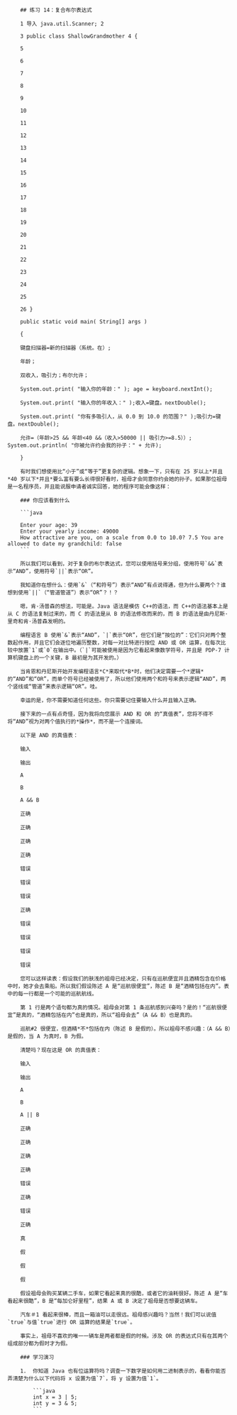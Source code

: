         ## 练习 14：复合布尔表达式

        1 导入 java.util.Scanner; 2

        3 public class ShallowGrandmother 4 {

        5

        6

        7

        8

        9

        10

        11

        12

        13

        14

        15

        16

        17

        18

        19

        20

        21

        22

        23

        24

        25

        26 }

        public static void main( String[] args )

        {

        键盘扫描器=新的扫描器（系统。在）;

        年龄；

        双收入，吸引力；布尔允许；

        System.out.print( "输入你的年龄：" ); age = keyboard.nextInt();

        System.out.print( "输入你的年收入：" );收入=键盘。nextDouble();

        System.out.print( "你有多吸引人，从 0.0 到 10.0 的范围？" );吸引力=键盘。nextDouble();

        允许=（年龄>25 && 年龄<40 &&（收入>50000 || 吸引力>=8.5））; System.out.println( "你被允许约会我的孙子：" + 允许);

        }

        有时我们想使用比“小于”或“等于”更复杂的逻辑。想象一下，只有在 25 岁以上*并且*40 岁以下*并且*要么富有要么长得很好看时，祖母才会同意你约会她的孙子。如果那位祖母是一名程序员，并且能说服申请者诚实回答，她的程序可能会像这样：

        ### 你应该看到什么

        ```java

        Enter your age: 39
        Enter your yearly income: 49000
        How attractive are you, on a scale from 0.0 to 10.0? 7.5 You are allowed to date my grandchild: false
        ```

        所以我们可以看到，对于复杂的布尔表达式，您可以使用括号来分组，使用符号`&&`表示“AND”，使用符号`||`表示“OR”。

        我知道你在想什么：使用`&`（“和符号”）表示“AND”有点说得通，但为什么要两个？谁想到使用`||`（“管道管道”）表示“OR”？！？

        嗯，肯·汤普森的想法，可能是。Java 语法是模仿 C++的语法，而 C++的语法基本上是从 C 的语法复制过来的，而 C 的语法是从 B 的语法修改而来的，而 B 的语法是由丹尼斯·里奇和肯·汤普森发明的。

        编程语言 B 使用`&`表示“AND”，`|`表示“OR”，但它们是“按位的”：它们只对两个整数起作用，并且它们会逐位地遍历整数，对每一对比特进行按位 AND 或 OR 运算，在每次比较中放置`1`或`0`在输出中。（`|`可能被使用是因为它看起来像数学符号，并且是 PDP-7 计算机键盘上的一个关键，B 最初是为其开发的。）

        当肯恩和丹尼斯开始开发编程语言*C*来取代*B*时，他们决定需要一个*逻辑*的“AND”和“OR”，而单个符号已经被使用了，所以他们使用两个和符号来表示逻辑“AND”，两个竖线或“管道”来表示逻辑“OR”。哇。

        幸运的是，你不需要知道任何这些。你只需要记住要输入什么并且输入正确。

        接下来的一点有点奇怪，因为我将向您展示 AND 和 OR 的“真值表”，您将不得不将“AND”视为对两个值执行的*操作*，而不是一个连接词。

        以下是 AND 的真值表：

        输入

        输出

        A

        B

        A && B

        正确

        正确

        正确

        正确

        错误

        错误

        错误

        正确

        错误

        错误

        错误

        错误

        您可以这样读表：假设我们的肤浅的祖母已经决定，只有在巡航便宜并且酒精包含在价格中时，她才会去乘船。所以我们假设陈述 A 是“巡航很便宜”，陈述 B 是“酒精包括在内”。表中的每一行都是一个可能的巡航航线。

        第 1 行是两个语句都为真的情况。祖母会对第 1 条巡航感到兴奋吗？是的！“巡航很便宜”是真的，“酒精包括在内”也是真的，所以“祖母会去”（A && B）也是真的。

        巡航#2 很便宜，但酒精*不*包括在内（陈述 B 是假的）。所以祖母不感兴趣：（A && B）是假的，当 A 为真时，B 为假。

        清楚吗？现在这是 OR 的真值表：

        输入

        输出

        A

        B

        A || B

        正确

        正确

        正确

        正确

        错误

        正确

        错误

        正确

        真

        假

        假

        假

        假设祖母会购买某辆二手车，如果它看起来真的很酷，或者它的油耗很好。陈述 A 是“车看起来很酷”，B 是“每加仑好里程”，结果 A 或 B 决定了祖母是否想要这辆车。

        汽车＃1 看起来很棒，而且一箱油可以走很远。祖母感兴趣吗？当然！我们可以说值`true`与值`true`进行 OR 运算的结果是`true`。

        事实上，祖母不喜欢的唯一一辆车是两者都是假的时候。涉及 OR 的表达式只有在其两个组成部分都为假时才为假。

        ### 学习演习

        1.  你知道 Java 也有位运算符吗？调查一下数字是如何用二进制表示的，看看你能否弄清楚为什么以下代码将 x 设置为值`7`，将 y 设置为值`1`。

            ```java
            int x = 3 | 5;
            int y = 3 & 5;
            ```

